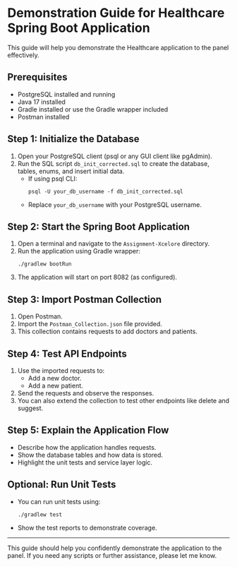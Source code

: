 # Demonstration Guide for Healthcare Spring Boot Application

This guide will help you demonstrate the Healthcare application to the panel effectively.

## Prerequisites
- PostgreSQL installed and running
- Java 17 installed
- Gradle installed or use the Gradle wrapper included
- Postman installed

## Step 1: Initialize the Database
1. Open your PostgreSQL client (psql or any GUI client like pgAdmin).
2. Run the SQL script `db_init_corrected.sql` to create the database, tables, enums, and insert initial data.
   - If using psql CLI:
     ```
     psql -U your_db_username -f db_init_corrected.sql
     ```
   - Replace `your_db_username` with your PostgreSQL username.

## Step 2: Start the Spring Boot Application
1. Open a terminal and navigate to the `Assignment-Xcelore` directory.
2. Run the application using Gradle wrapper:
   ```
   ./gradlew bootRun
   ```
3. The application will start on port 8082 (as configured).

## Step 3: Import Postman Collection
1. Open Postman.
2. Import the `Postman_Collection.json` file provided.
3. This collection contains requests to add doctors and patients.

## Step 4: Test API Endpoints
1. Use the imported requests to:
   - Add a new doctor.
   - Add a new patient.
2. Send the requests and observe the responses.
3. You can also extend the collection to test other endpoints like delete and suggest.

## Step 5: Explain the Application Flow
- Describe how the application handles requests.
- Show the database tables and how data is stored.
- Highlight the unit tests and service layer logic.

## Optional: Run Unit Tests
- You can run unit tests using:
  ```
  ./gradlew test
  ```
- Show the test reports to demonstrate coverage.

---

This guide should help you confidently demonstrate the application to the panel. If you need any scripts or further assistance, please let me know.
